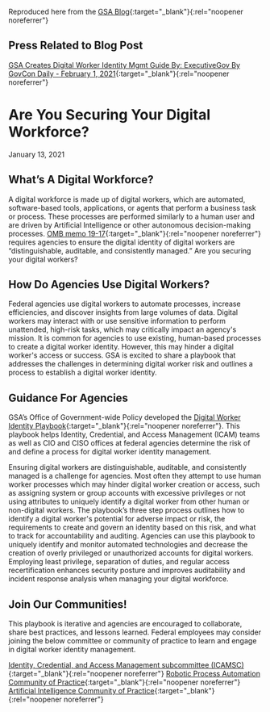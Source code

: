 Reproduced here from the [GSA Blog](https://www.gsa.gov/blog/2021/01/13/are-you-securing-your-digital-workforce){:target="_blank"}{:rel="noopener noreferrer"}

## Press Related to Blog Post

[GSA Creates Digital Worker Identity Mgmt Guide By: ExecutiveGov By GovCon Daily - February 1, 2021](https://www.executivegov.com/2021/02/gsa-creates-digital-worker-identity-mgmt-guide/){:target="_blank"}{:rel="noopener noreferrer"}

# Are You Securing Your Digital Workforce?

January 13, 2021

## What’s A Digital Workforce?

A digital workforce is made up of digital workers, which are automated, software-based tools, applications, or agents that perform a business task or process. These processes are performed similarly to a human user and are driven by Artificial Intelligence or other autonomous decision-making processes. [OMB memo 19-17](https://www.whitehouse.gov/wp-content/uploads/2019/05/M-19-17.pdf){:target="_blank"}{:rel="noopener noreferrer"} requires agencies to ensure the digital identity of digital workers are “distinguishable, auditable, and consistently managed.” Are you securing your digital workers? 

## How Do Agencies Use Digital Workers?

Federal agencies use digital workers to automate processes, increase efficiencies, and discover insights from large volumes of data. Digital workers may interact with or use sensitive information to perform unattended, high-risk tasks, which may critically impact an agency's mission. It is common for agencies to use existing, human-based processes to create a digital worker identity. However, this may hinder a digital worker's access or success. GSA is excited to share a playbook that addresses the challenges in determining digital worker risk and outlines a process to establish a digital worker identity.

## Guidance For Agencies

GSA’s Office of Government-wide Policy developed the [Digital Worker Identity Playbook](https://www.idmanagement.gov/wp-content/uploads/sites/1171/uploads/Playbook-Digital-Worker.pdf){:target="_blank"}{:rel="noopener noreferrer"}. This playbook helps Identity, Credential, and Access Management (ICAM) teams as well as CIO and CISO offices at federal agencies determine the risk of and define a process for digital worker identity management.

Ensuring digital workers are distinguishable, auditable, and consistently managed is a challenge for agencies. Most often they attempt to use human worker processes which may hinder digital worker creation or access, such as assigning system or group accounts with excessive privileges or not using attributes to uniquely identify a digital worker from other human or non-digital workers. The playbook’s three step process outlines how to identify a digital worker's potential for adverse impact or risk, the requirements to create and govern an identity based on this risk, and what to track for accountability and auditing. Agencies can use this playbook to uniquely identify and monitor automated technologies and decrease the creation of overly privileged or unauthorized accounts for digital workers. Employing least privilege, separation of duties, and regular access recertification enhances security posture and improves auditability and incident response analysis when managing your digital workforce.  

## Join Our Communities!

This playbook is iterative and agencies are encouraged to collaborate, share best practices, and lessons learned. Federal employees may consider joining the below committee or community of practice to learn and engage in digital worker identity management. 

[Identity, Credential, and Access Management subcommittee (ICAMSC)](https://login.max.gov/cas/login?service=https%3A%2F%2Fcommunity.max.gov%2Flogin.action%3Fos_destination%3D%252Fpages%252Fviewpage.action%253FpageId%253D234815732){:target="_blank"}{:rel="noopener noreferrer"}
[Robotic Process Automation Community of Practice](https://digital.gov/communities/rpa/){:target="_blank"}{:rel="noopener noreferrer"}
[Artificial Intelligence Community of Practice](https://digital.gov/communities/artificial-intelligence/){:target="_blank"}{:rel="noopener noreferrer"}
